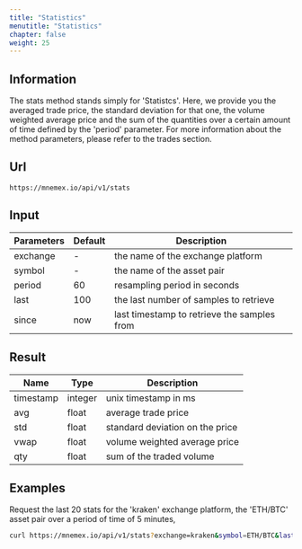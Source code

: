```yaml
---
title: "Statistics"
menutitle: "Statistics"
chapter: false
weight: 25
---
```


## Information

The stats method stands simply for 'Statistcs'. Here, we provide you the averaged trade price, the standard deviation for that one, the volume weighted average price and the sum of the quantities over a certain amount of time defined by the 'period' parameter. For more information about the method parameters, please refer to the trades section.

## Url

```url
https://mnemex.io/api/v1/stats
```

## Input

| Parameters | Default | Description |
| ---------- | ------- | ----------- |
| exchange   | -       | the name of the exchange platform |
| symbol     | -       | the name of the asset pair |
| period     | 60      | resampling period in seconds |
| last       | 100     | the last number of samples to retrieve |
| since      | now     | last timestamp to retrieve the samples from |

## Result

| Name      | Type    | Description |
| ----------| ------- | ----------- |
| timestamp | integer | unix timestamp in ms |
| avg       | float   | average trade price |
| std       | float   | standard deviation on the price |
| vwap      | float   | volume weighted average price |
| qty       | float   | sum of the traded volume |

## Examples 

Request the last 20 stats for the 'kraken' exchange platform, the 'ETH/BTC' asset pair over a period of time of 5 minutes,

```bash
curl https://mnemex.io/api/v1/stats?exchange=kraken&symbol=ETH/BTC&last=20&period=300
```

